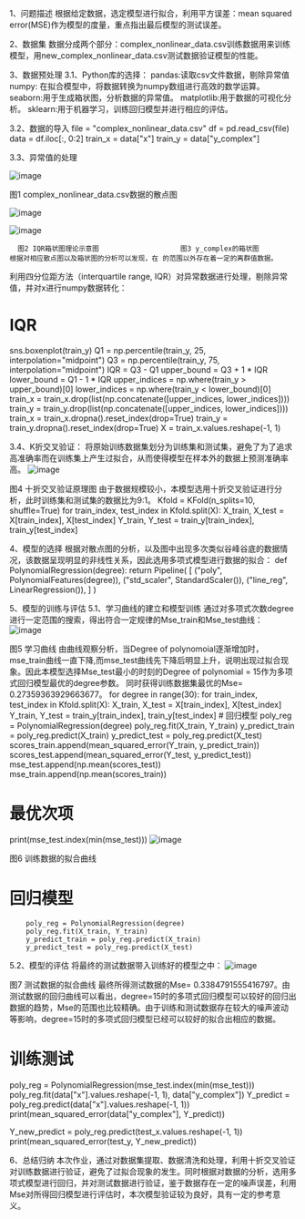 1、问题描述
根据给定数据，选定模型进行拟合，利用平方误差：mean squared error(MSE)作为模型的度量，重点指出最后模型的测试误差。 

2、数据集
数据分成两个部分：complex_nonlinear_data.csv训练数据用来训练模型，用new_complex_nonlinear_data.csv测试数据验证模型的性能。

3、数据预处理
3.1、Python库的选择：
	pandas:读取csv文件数据，剔除异常值
	numpy: 在拟合模型中，将数据转换为numpy数组进行高效的数学运算。
	seaborn:用于生成箱状图，分析数据的异常值。
  	matplotlib:用于数据的可视化分析。
	sklearn:用于机器学习，训练回归模型并进行相应的评估。

3.2、数据的导入
file = "complex_nonlinear_data.csv"
df = pd.read_csv(file)
data = df.iloc[:, 0:2]
train_x = data["x"]
train_y = data["y_complex"]

3.3、异常值的处理

 ![image](https://github.com/JackInfinityXiao/MachineLearingWork/assets/165129275/172dcfca-3afe-4938-a687-5f0f84f652f6)

图1 complex_nonlinear_data.csv数据的散点图



![image](https://github.com/JackInfinityXiao/MachineLearingWork/assets/165129275/f38bb6b4-48f2-43d2-88d9-f1ce7bda4ee8)

![image](https://github.com/JackInfinityXiao/MachineLearingWork/assets/165129275/a6d43ae8-b501-40fa-b435-a0a48f72c31b)



  
	  图2 IQR箱状图理论示意图                    图3 y_complex的箱状图
	根据对相应散点图以及箱状图的分析可以发现，在 的范围以外存在着一定的离群值数据。
利用四分位距方法（interquartile range, IQR）对异常数据进行处理，剔除异常值，并对x进行numpy数据转化：
# IQR
sns.boxenplot(train_y)
Q1 = np.percentile(train_y, 25, interpolation="midpoint")
Q3 = np.percentile(train_y, 75, interpolation="midpoint")
IQR = Q3 - Q1
upper_bound = Q3 + 1 * IQR
lower_bound = Q1 - 1 * IQR
upper_indices = np.where(train_y > upper_bound)[0]
lower_indices = np.where(train_y < lower_bound)[0]
train_x = train_x.drop(list(np.concatenate([upper_indices, lower_indices])))
train_y = train_y.drop(list(np.concatenate([upper_indices, lower_indices])))
train_x = train_x.dropna().reset_index(drop=True)
train_y = train_y.dropna().reset_index(drop=True)
X = train_x.values.reshape(-1, 1)










3.4、K折交叉验证：
将原始训练数据集划分为训练集和测试集，避免了为了追求高准确率而在训练集上产生过拟合，从而使得模型在样本外的数据上预测准确率高。
   ![image](https://github.com/JackInfinityXiao/MachineLearingWork/assets/165129275/92bbb16c-ed88-4b4d-be14-cf94911e5f15)

图4 十折交叉验证原理图
由于数据规模较小，本模型选用十折交叉验证进行分析，此时训练集和测试集的数据比为9:1。
Kfold = KFold(n_splits=10, shuffle=True)
for train_index, test_index in Kfold.split(X):
X_train, X_test = X[train_index], X[test_index]
Y_train, Y_test = train_y[train_index], train_y[test_index]

4、模型的选择
根据对散点图的分析，以及图中出现多次类似谷峰谷底的数据情况，该数据呈现明显的非线性关系，因此选用多项式模型进行数据的拟合：
def PolynomialRegression(degree):
    return Pipeline(
        [
            ("poly", PolynomialFeatures(degree)),
            ("std_scaler", StandardScaler()),
            ("line_reg", LinearRegression()),
        ]
    )

5、模型的训练与评估
5.1、学习曲线的建立和模型训练
通过对多项式次数degree进行一定范围的搜索，得出符合一定规律的Mse_train和Mse_test曲线：
 ![image](https://github.com/JackInfinityXiao/MachineLearingWork/assets/165129275/9e80d301-2f24-4ff7-a428-0b72bc0d10cb)

图5 学习曲线
由曲线观察分析，当Degree of polynomoial逐渐增加时，mse_train曲线一直下降,而mse_test曲线先下降后明显上升，说明出现过拟合现象。因此本模型选择Mse_test最小的时刻的Degree of polynomial = 15作为多项式回归模型最优的degree参数。
同时获得训练数据集最优的Mse= 0.27359363929663677。
for degree in range(30):
    for train_index, test_index in Kfold.split(X):
        X_train, X_test = X[train_index], X[test_index]
        Y_train, Y_test = train_y[train_index], train_y[test_index]
        # 回归模型
        poly_reg = PolynomialRegression(degree)
        poly_reg.fit(X_train, Y_train)
        y_predict_train = poly_reg.predict(X_train)
        y_predict_test = poly_reg.predict(X_test)
        scores_train.append(mean_squared_error(Y_train, y_predict_train))
        scores_test.append(mean_squared_error(Y_test, y_predict_test))
    mse_test.append(np.mean(scores_test))
    mse_train.append(np.mean(scores_train))
# 最优次项
print(mse_test.index(min(mse_test)))
 ![image](https://github.com/JackInfinityXiao/MachineLearingWork/assets/165129275/6b18da7b-fba4-4438-b311-6ec3280c9aec)

图6 训练数据的拟合曲线
# 回归模型
        poly_reg = PolynomialRegression(degree)
        poly_reg.fit(X_train, Y_train)
        y_predict_train = poly_reg.predict(X_train)
        y_predict_test = poly_reg.predict(X_test)

5.2、模型的评估
将最终的测试数据带入训练好的模型之中：
 ![image](https://github.com/JackInfinityXiao/MachineLearingWork/assets/165129275/d7626d12-bb4b-402c-b1ea-7afde1e852dd)

图7 测试数据的拟合曲线
最终所得测试数据的Mse= 0.3384791555416797。由测试数据的回归曲线可以看出，degree=15时的多项式回归模型可以较好的回归出数据的趋势，Mse的范围也比较精确。由于训练和测试数据存在较大的噪声波动等影响，degree=15时的多项式回归模型已经可以较好的拟合出相应的数据。
# 训练测试
poly_reg = PolynomialRegression(mse_test.index(min(mse_test)))
poly_reg.fit(data["x"].values.reshape(-1, 1), data["y_complex"])
Y_predict = poly_reg.predict(data["x"].values.reshape(-1, 1))
print(mean_squared_error(data["y_complex"], Y_predict))

Y_new_predict = poly_reg.predict(test_x.values.reshape(-1, 1))
print(mean_squared_error(test_y, Y_new_predict))

6、总结归纳
本次作业，通过对数据集提取、数据清洗和处理，利用十折交叉验证对训练数据进行验证，避免了过拟合现象的发生。同时根据对数据的分析，选用多项式模型进行回归，并对测试数据进行验证，鉴于数据存在一定的噪声误差，利用Mse对所得回归模型进行评估时，本次模型验证较为良好，具有一定的参考意义。
